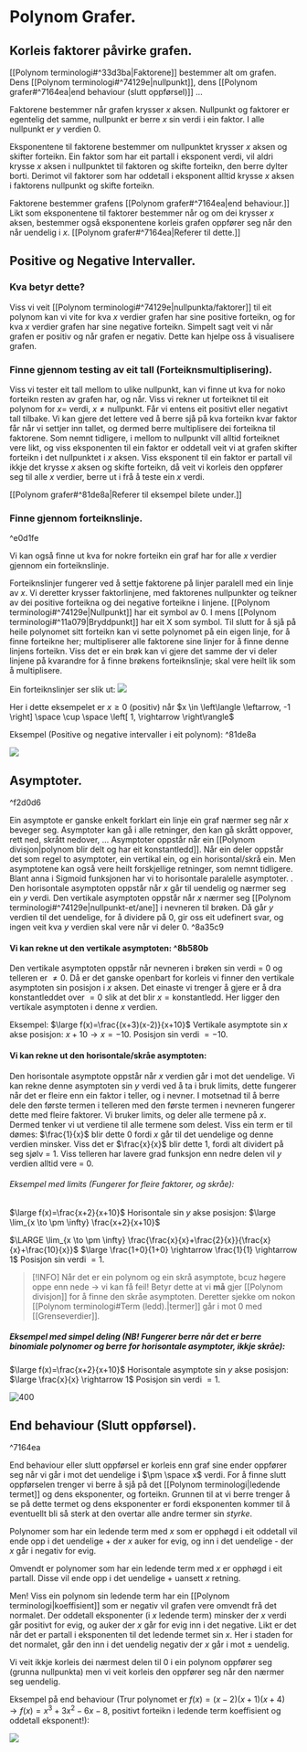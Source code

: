# Polynom Grafer.



## Korleis faktorer påvirke grafen.
[[Polynom terminologi#^33d3ba|Faktorene]] bestemmer alt om grafen. Dens [[Polynom terminologi#^74129e|nullpunkt]], dens [[Polynom grafer#^7164ea|end behaviour (slutt oppførsel)]] $\dots$ 

Faktorene bestemmer når grafen krysser $x$ aksen. Nullpunkt og faktorer er egentelig det samme, nullpunkt er berre $x$ sin verdi i ein faktor. I alle nullpunkt er $y$ verdien 0. 

Eksponentene til faktorene bestemmer om nullpunktet krysser $x$ aksen og skifter forteikn.
Ein faktor som har eit partall i eksponent verdi, vil aldri krysse $x$ aksen i nullpunktet til faktoren og skifte forteikn, den berre dylter borti. Derimot vil faktorer som har oddetall i eksponent alltid krysse $x$ aksen i faktorens nullpunkt og skifte forteikn. 

Faktorene bestemmer grafens [[Polynom grafer#^7164ea|end behaviour.]] Likt som eksponentene til faktorer bestemmer når og om dei krysser $x$ aksen, bestemmer også eksponentene korleis grafen oppfører seg når den når uendelig i $x$. [[Polynom grafer#^7164ea|Referer til dette.]]



## Positive og Negative Intervaller.
### Kva betyr dette?
Viss vi veit [[Polynom terminologi#^74129e|nullpunkta/faktorer]] til eit polynom kan vi vite for kva $x$ verdier grafen har sine positive forteikn, og for kva $x$ verdier grafen har sine negative forteikn. 
Simpelt sagt veit vi når grafen er positiv og når grafen er negativ. Dette kan hjelpe oss å visualisere grafen.


### Finne gjennom testing av eit tall (Forteiknsmultiplisering).
Viss vi tester eit tall mellom to ulike nullpunkt, kan vi finne ut kva for noko forteikn resten av grafen har, og når. Viss vi rekner ut forteiknet til eit polynom for $x =$ verdi, $x \ne \text{nullpunkt}$. Får vi entens eit positivt eller negativt tall tilbake. Vi kan gjere det lettere ved å berre sjå på kva forteikn kvar faktor får når vi settjer inn tallet, og dermed berre multiplisere dei forteikna til faktorene. Som nemnt tidligere, i mellom to nullpunkt vill alltid forteiknet vere likt, og viss eksponenten til ein faktor er oddetall veit vi at grafen skifter forteikn i det nullpunktet i $x$ aksen. Viss eksponent til ein faktor er partall vil ikkje det krysse $x$ aksen og skifte forteikn, då veit vi korleis den oppfører seg til alle $x$ verdier, berre ut i frå å teste ein $x$ verdi. 

[[Polynom grafer#^81de8a|Referer til eksempel bilete under.]]


### Finne gjennom forteiknslinje.

^e0d1fe

Vi kan også finne ut kva for nokre forteikn ein graf har for alle $x$ verdier gjennom ein forteiknslinje. 

Forteiknslinjer fungerer ved å settje faktorene på linjer paralell med ein linje av $x$.
Vi deretter krysser faktorlinjene, med faktorenes nullpunkter og teikner av dei positive forteikna og dei negative forteikne i linjene. [[Polynom terminologi#^74129e|Nullpunkt]] har eit symbol av 0. I mens [[Polynom terminologi#^11a079|Bryddpunkt]] har eit X som symbol. Til slutt for å sjå på heile polynomet sitt forteikn kan vi sette polynomet på ein eigen linje, for å finne forteikne her; multipliserer alle faktorene sine linjer for å finne denne linjens forteikn. Viss det er ein brøk kan vi gjere det samme der vi deler linjene på kvarandre for å finne brøkens forteiknslinje; skal vere heilt lik som å multiplisere.

Ein forteiknslinjer ser slik ut:
![](http://i.stack.imgur.com/gncg2.png)

Her i dette eksempelet er $x \ge 0$ (positiv) når $x \in \left\langle \leftarrow, -1 \right] \space \cup \space \left[   1, \rightarrow \right\rangle$ 

Eksempel (Positive og negative intervaller i eit polynom): ^81de8a

![](https://cdn.kastatic.org/googleusercontent/69tq0M6j5vJU_ERxil6tV4teGe8jREgSLoHQPn71ACqF41nIYTOs5W3LZsGlvAkszRJSmPEmagLLagHCc2AF3nOX)


## Asymptoter.

^f2d0d6

Ein asymptote er ganske enkelt forklart ein linje ein graf nærmer seg når $x$  beveger seg. Asymptoter kan gå i alle retninger, den kan gå skrått oppover, rett ned, skrått nedover, $\dots$ Asymptoter oppstår når ein [[Polynom divisjon|polynom blir delt og har eit konstantledd]]. Når ein deler oppstår det som regel to asymptoter, ein vertikal ein, og ein horisontal/skrå ein. Men asymptotene kan også vere heilt forskjellige retninger, som nemnt tidligere. Blant anna i Sigmoid funksjonen har vi to horisontale paralelle asymptoter. . Den horisontale asymptoten oppstår når $x$ går til uendelig og nærmer seg ein $y$ verdi. Den vertikale asymptoten oppstår når $x$ nærmer seg [[Polynom terminologi#^74129e|nullpunkt-et/ane]] i nevneren til brøken. Då går $y$ verdien til det uendelige, for å dividere på 0, gir oss eit udefinert svar, og ingen veit kva $y$ verdien skal vere når vi deler 0. ^8a35c9

#### Vi kan rekne ut den vertikale asymptoten: ^8b580b

Den vertikale asymptoten oppstår når nevneren i brøken sin verdi $=$ 0 og telleren er $\ne 0$. Då er det ganske openbart for korleis vi finner den vertikale asymptoten sin posisjon i $x$ aksen.
Det einaste vi trenger å gjere er å dra konstantleddet over $= 0$ slik at det blir $x = \text{konstantledd}$. Her ligger den vertikale asymptoten i denne $x$ verdien.

Eksempel:
$\large f(x)=\frac{(x+3)(x-2)}{x+10}$
Vertikale asymptote sin $x$ akse posisjon:
$x+10 \rightarrow x=-10$. 
Posisjon sin verdi $= -10$.

#### Vi kan rekne ut den horisontale/skråe asymptoten:

Den horisontale asymptote oppstår når $x$ verdien går i mot det uendelige. 
Vi kan rekne denne asymptoten sin $y$ verdi ved å ta i bruk limits, dette fungerer når det er fleire enn ein faktor i teller, og i nevner. I motsetnad til å berre dele den første termen i telleren med den første termen i nevneren fungerer dette med fleire faktorer. Vi bruker limits, og deler alle termene på $x$. Dermed tenker vi ut verdiene til alle termene som delest. Viss ein term er til dømes: $\frac{1}{x}$ blir dette 0 fordi $x$ går til det uendelige og denne verdien minsker. Viss det er $\frac{x}{x}$ blir dette 1, fordi alt dividert på seg sjølv $=$ 1.
Viss telleren har lavere grad funksjon enn nedre delen vil $y$ verdien alltid vere = 0. 

###### Eksempel med limits (Fungerer for fleire faktorer, og skråe):
$\large f(x)=\frac{x+2}{x+10}$
Horisontale sin $y$ akse posisjon:
$\large \lim_{x \to \pm \infty} \frac{x+2}{x+10}$

$\LARGE \lim_{x \to \pm \infty} \frac{\frac{x}{x}+\frac{2}{x}}{\frac{x}{x}+\frac{10}{x}}$
$\large \frac{1+0}{1+0} \rightarrow \frac{1}{1} \rightarrow 1$
Posisjon sin verdi $= 1$.

>[!INFO] Når det er ein polynom og ein skrå asymptote, bcuz høgere oppe enn nede $\rightarrow$ vi kan få feil!
>Betyr dette at vi **må** gjer [[Polynom divisjon]] for å finne den skråe asymptoten. Deretter sjekke om nokon [[Polynom terminologi#Term (ledd).|termer]] går i mot $0$ med [[Grenseverdier]].


##### Eksempel med simpel deling (NB! Fungerer berre når det er berre binomiale polynomer og berre for horisontale asymptoter, ikkje skråe):
$\large f(x)=\frac{x+2}{x+10}$
Horisontale asymptote sin $y$ akse posisjon:
$\large \frac{x}{x} \rightarrow 1$
Posisjon sin verdi $= 1$.
	

![400](https://useruploads.socratic.org/f6yJd4BfStuKbYWfKO21_assymptote.bmp)

## End behaviour (Slutt oppførsel).

^7164ea

End behaviour eller slutt oppførsel er korleis enn graf sine ender oppfører seg når vi går i mot det uendelige i $\pm \space x$ verdi. For å finne slutt oppførselen trenger vi berre å sjå på det [[Polynom terminologi|ledende termet]] og dens eksponenter, og forteikn. Grunnen til at vi berre trenger å se på dette termet og dens eksponenter er fordi eksponenten kommer til å eventuellt bli så sterk at den overtar alle andre termer sin *styrke*.

Polynomer som har ein ledende term med  $x$ som er opphøgd i eit oddetall vil ende opp i det uendelige + der $x$ auker for evig, og inn i det uendelige - der $x$ går i negativ for evig.

Omvendt er polynomer som har ein ledende term med $x$ er opphøgd i eit partall. Disse vil ende opp i det uendelige + uansett $x$ retning. 

Men! Viss ein polynom sin ledende term har ein [[Polynom terminologi|koeffisient]] som er negativ vil grafen vere omvendt frå det normalet. Der oddetall eksponenter (i $x$ ledende term) minsker der $x$ verdi går positivt for evig, og auker der $x$ går for evig inn i det negative. Likt er det når det er partall i eksponenten til det ledende termet sin $x$. Her i staden for det normalet, går den inn i det uendelig negativ der $x$ går i mot $\pm$ uendelig.

Vi veit ikkje korleis dei nærmest delen til 0 i ein polynom oppfører seg (grunna nullpunkta) men vi veit korleis den oppfører seg når den nærmer seg uendelig.

Eksempel på end behaviour (Trur polynomet er $f(x)=(x-2)(x+1)(x+4) \rightarrow f(x)=x^3+3x^2-6x-8$, positivt forteikn i ledende term koeffisient og oddetall eksponent!):

![](https://www.calculushowto.com/wp-content/uploads/2018/11/end-behavior-1-1.png)

